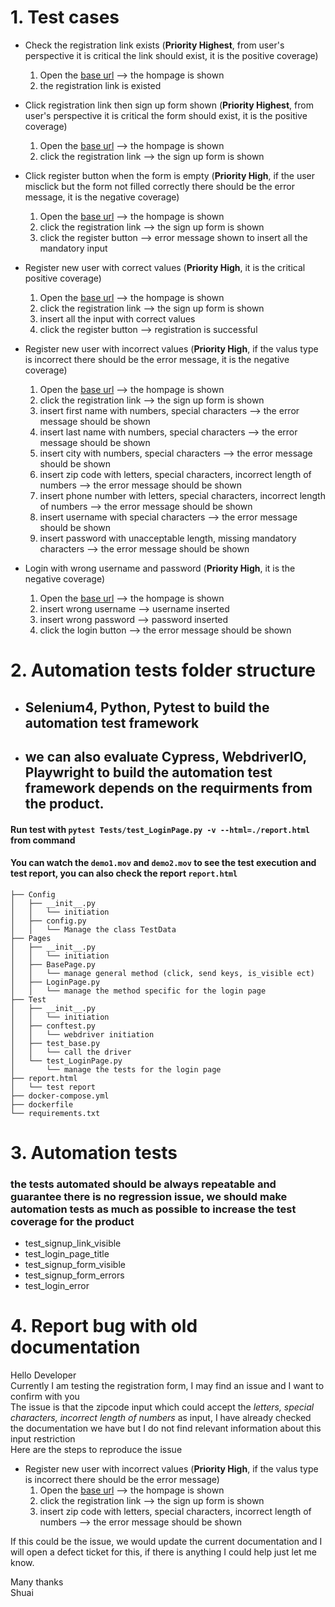 # 1. Test cases
- Check the registration link exists (**Priority Highest**, from user's perspective it is critical the link should exist, it is the positive coverage)
  1. Open the [base url](https://parabank.parasoft.com/parabank/index.htm) --> the hompage is shown
  2. the registration link is existed  

- Click registration link then sign up form shown (**Priority Highest**, from user's perspective it is critical the form should exist, it is the positive coverage)
  1. Open the [base url](https://parabank.parasoft.com/parabank/index.htm) --> the hompage is shown
  2. click the registration link --> the sign up form is shown

- Click register button when the form is empty (**Priority High**, if the user misclick but the form not filled correctly there should be the error message, it is the negative coverage)
  1. Open the [base url](https://parabank.parasoft.com/parabank/index.htm) --> the hompage is shown
  2. click the registration link --> the sign up form is shown
  3. click the register button --> error message shown to insert all the mandatory input

- Register new user with correct values (**Priority High**, it is the critical positive coverage)
  1. Open the [base url](https://parabank.parasoft.com/parabank/index.htm) --> the hompage is shown
  2. click the registration link --> the sign up form is shown
  3. insert all the input with correct values
  4. click the register button --> registration is successful

- Register new user with incorrect values (**Priority High**, if the valus type is incorrect there should be the error message, it is the negative coverage)
  1. Open the [base url](https://parabank.parasoft.com/parabank/index.htm) --> the hompage is shown
  2. click the registration link --> the sign up form is shown
  3. insert first name with numbers, special characters --> the error message should be shown
  4. insert last name with numbers, special characters --> the error message should be shown
  5. insert city with numbers, special characters --> the error message should be shown
  6. insert zip code with letters, special characters, incorrect length of numbers --> the error message should be shown
  7. insert phone number with letters, special characters, incorrect length of numbers --> the error message should be shown
  8. insert username with special characters --> the error message should be shown
  9. insert password with unacceptable length, missing mandatory characters --> the error message should be shown

- Login with wrong username and password (**Priority High**, it is the negative coverage)
  1. Open the [base url](https://parabank.parasoft.com/parabank/index.htm) --> the hompage is shown
  2. insert wrong username --> username inserted
  3. insert wrong password --> password inserted
  4. click the login button --> the error message should be shown

# 2. Automation tests folder structure
- ## Selenium4, Python, Pytest to build the automation test framework
- ## we can also evaluate Cypress, WebdriverIO, Playwright to build the automation test framework depends on the requirments from the product.
#### Run test with `pytest Tests/test_LoginPage.py -v --html=./report.html` from command 
#### You can watch the `demo1.mov` and `demo2.mov` to see the test execution and test report, you can also check the report `report.html`

    
    ├── Config
    │   ├── __init__.py
    │   │   └── initiation
    │   ├── config.py
    │   │   └── Manage the class TestData
    ├── Pages
    │   ├── __init__.py
    │   │   └── initiation
    │   ├── BasePage.py
    │   │   └── manage general method (click, send keys, is_visible ect)
    │   ├── LoginPage.py
    │   │   └── manage the method specific for the login page
    ├── Test
    │   ├── __init__.py
    │   │   └── initiation
    │   ├── conftest.py
    │   │   └── webdriver initiation
    │   ├── test_base.py
    │   │   └── call the driver
    │   └── test_LoginPage.py
    │       └── manage the tests for the login page
    ├── report.html
    │   └── test report
    ├── docker-compose.yml
    ├── dockerfile
    └── requirements.txt
    
# 3. Automation tests 
### the tests automated should be always repeatable and guarantee there is no regression issue, we should make automation tests as much as possible to increase the test coverage for the product
    
- test_signup_link_visible
- test_login_page_title
- test_signup_form_visible
- test_signup_form_errors
- test_login_error

# 4. Report bug with old documentation

Hello Developer  
Currently I am testing the registration form, I may find an issue and I want to confirm with you  
The issue is that the zipcode input which could accept the *letters, special characters, incorrect length of numbers* as input, I have already checked the documentation we have but I do not find relevant
information about this input restriction  
Here are the steps to reproduce the issue
- Register new user with incorrect values (**Priority High**, if the valus type is incorrect there should be the error message)
  1. Open the [base url](https://parabank.parasoft.com/parabank/index.htm) --> the hompage is shown
  2. click the registration link --> the sign up form is shown
  3. insert zip code with letters, special characters, incorrect length of numbers --> the error message should be shown
  
If this could be the issue, we would update the current documentation and I will open a defect ticket for this, if there is anything I could help just let me know.

Many thanks  
Shuai
